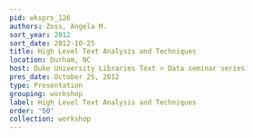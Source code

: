 ```yaml
---
pid: wksprs_126
authors: Zoss, Angela M.
sort_year: 2012
sort_date: 2012-10-25
title: High Level Text Analysis and Techniques
location: Durham, NC
host: Duke University Libraries Text > Data seminar series
pres_date: October 25, 2012
type: Presentation
grouping: workshop
label: High Level Text Analysis and Techniques
order: '50'
collection: workshop
---
```

